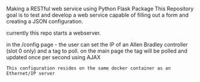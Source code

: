 Making a RESTful web service using Python Flask Package
    This Repository goal is to test and develop a web service capable of filling out a form and creating a JSON configuration.
    
currently this repo starts a webserver.

in the /config page - the user can set the IP of an Allen Bradley controller (slot 0 only) and a tag to poll.
on the main page the tag will be polled and updated once per second using AJAX

    This configuration resides on the same docker container as an Ethernet/IP server


